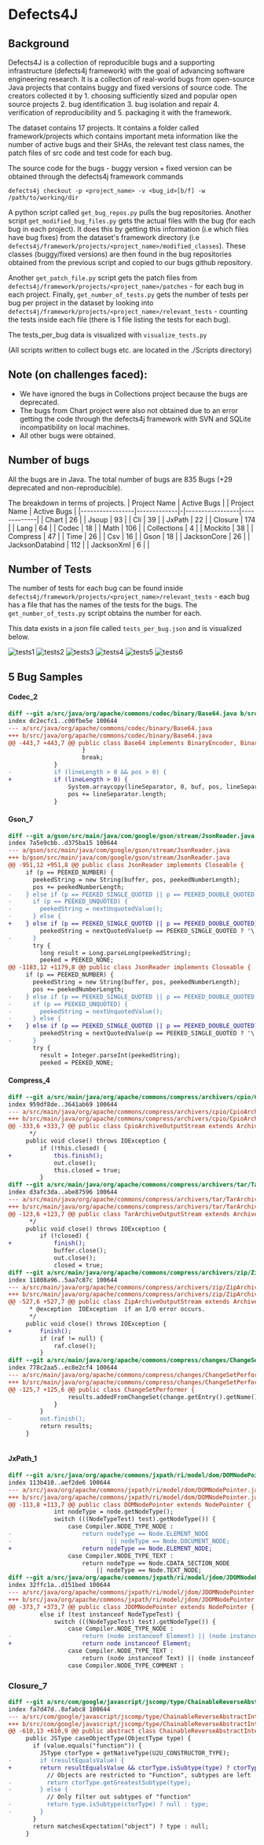 # Defects4J

## Background

Defects4J is a collection of reproducible bugs and a supporting infrastructure (defects4j framework) with the goal of advancing software engineering research. It is a collection of real-world bugs from open-source Java projects that contains buggy and fixed versions of source code. The creators collected it by 1. choosing sufficiently sized and popular open source projects 2. bug identification 3. bug isolation and repair 4. verification of reproducibility and 5. packaging it with the framework. 

The dataset contains 17 projects. It contains a folder called framework/projects which contains important meta information like the number of active bugs and their SHAs, the relevant test class names, the patch files of src code and test code for each bug.

The source code for the bugs - buggy version + fixed version can be obtained through the defects4j framework commands

```
defects4j checkout -p <project_name> -v <bug_id>[b/f] -w /path/to/working/dir
```

A python script called `get_bug_repos.py` pulls the bug repositories. Another script `get_modified_bug_files.py` gets the actual files with the bug (for each bug in each project). It does this by getting this information (i.e which files have bug fixes) from the dataset's framework directory (i.e `defects4j/framework/projects/<project_name>/modified_classes`). These classes (buggy/fixed versions) are then found in the bug repositories obtained from the previous script and copied to our bugs github repository.

Another `get_patch_file.py` script gets the patch files from `defects4j/framework/projects/<project_name>/patches` - for each bug in each project. Finally, `get_number_of_tests.py` gets the number of tests per bug per project in the dataset by looking into `defects4j/framework/projects/<project_name>/relevant_tests` - counting the tests inside each file (there is 1 file listing the tests for each bug). 

The tests_per_bug data is visualized with `visualize_tests.py`

(All scripts written to collect bugs etc. are located in the ./Scripts directory)

## Note (on challenges faced):

- We have ignored the bugs in Collections project because the bugs are deprecated. 
- The bugs from Chart project were also not obtained due to an error getting the code through the defects4j framework with SVN and SQLite incompatibility on local machines.
- All other bugs were obtained.


## Number of bugs

All the bugs are in Java. The total number of bugs are 835 Bugs (+29 deprecated and non-reproducible).

The breakdown in terms of projects.
| Project Name      | Active Bugs | | Project Name      | Active Bugs |
|-----------------|-------------|-|-----------------|-------------|
| Chart           | 26          | | Jsoup           | 93          |
| Cli             | 39          | | JxPath          | 22          |
| Closure         | 174         | | Lang            | 64          |
| Codec           | 18          | | Math            | 106         |
| Collections     | 4           | | Mockito         | 38          |
| Compress        | 47          | | Time            | 26          |
| Csv             | 16          | | Gson            | 18          |
| JacksonCore     | 26          | | JacksonDatabind | 112         |
| JacksonXml      | 6           | |


## Number of Tests

The number of tests for each bug can be found inside `defects4j/framework/projects/<project_name>/relevant_tests` - each bug has a file that has the names of the tests for the bugs. The `get_number_of_tests.py` script obtains the number for each.

This data exists in a json file called `tests_per_bug.json` and is visualized below.

![tests1](./Imgs/1.png)
![tests2](./Imgs/2.png)
![tests3](./Imgs/3.png)
![tests4](./Imgs/4.png)
![tests5](./Imgs/5.png)
![tests6](./Imgs/6.png)


## 5 Bug Samples

#### Codec_2
```diff
diff --git a/src/java/org/apache/commons/codec/binary/Base64.java b/src/java/org/apache/commons/codec/binary/Base64.java
index dc2ecfc1..c00fbe5e 100644
--- a/src/java/org/apache/commons/codec/binary/Base64.java
+++ b/src/java/org/apache/commons/codec/binary/Base64.java
@@ -443,7 +443,7 @@ public class Base64 implements BinaryEncoder, BinaryDecoder {
                     }
                     break;
             }
-            if (lineLength > 0 && pos > 0) {
+            if (lineLength > 0) {
                 System.arraycopy(lineSeparator, 0, buf, pos, lineSeparator.length);
                 pos += lineSeparator.length;
             }

```

#### Gson_7

``` diff
diff --git a/gson/src/main/java/com/google/gson/stream/JsonReader.java b/gson/src/main/java/com/google/gson/stream/JsonReader.java
index 7a5e9cbb..d375ba15 100644
--- a/gson/src/main/java/com/google/gson/stream/JsonReader.java
+++ b/gson/src/main/java/com/google/gson/stream/JsonReader.java
@@ -951,12 +951,8 @@ public class JsonReader implements Closeable {
     if (p == PEEKED_NUMBER) {
       peekedString = new String(buffer, pos, peekedNumberLength);
       pos += peekedNumberLength;
-    } else if (p == PEEKED_SINGLE_QUOTED || p == PEEKED_DOUBLE_QUOTED || p == PEEKED_UNQUOTED) {
-      if (p == PEEKED_UNQUOTED) {
-        peekedString = nextUnquotedValue();
-      } else {
+    } else if (p == PEEKED_SINGLE_QUOTED || p == PEEKED_DOUBLE_QUOTED) {
         peekedString = nextQuotedValue(p == PEEKED_SINGLE_QUOTED ? '\'' : '"');
-      }
       try {
         long result = Long.parseLong(peekedString);
         peeked = PEEKED_NONE;
@@ -1183,12 +1179,8 @@ public class JsonReader implements Closeable {
     if (p == PEEKED_NUMBER) {
       peekedString = new String(buffer, pos, peekedNumberLength);
       pos += peekedNumberLength;
-    } else if (p == PEEKED_SINGLE_QUOTED || p == PEEKED_DOUBLE_QUOTED || p == PEEKED_UNQUOTED) {
-      if (p == PEEKED_UNQUOTED) {
-        peekedString = nextUnquotedValue();
-      } else {
+    } else if (p == PEEKED_SINGLE_QUOTED || p == PEEKED_DOUBLE_QUOTED) {
         peekedString = nextQuotedValue(p == PEEKED_SINGLE_QUOTED ? '\'' : '"');
-      }
       try {
         result = Integer.parseInt(peekedString);
         peeked = PEEKED_NONE;

```

#### Compress_4

```diff
diff --git a/src/main/java/org/apache/commons/compress/archivers/cpio/CpioArchiveOutputStream.java b/src/main/java/org/apache/commons/compress/archivers/cpio/CpioArchiveOutputStream.java
index 959df8de..3641ab69 100644
--- a/src/main/java/org/apache/commons/compress/archivers/cpio/CpioArchiveOutputStream.java
+++ b/src/main/java/org/apache/commons/compress/archivers/cpio/CpioArchiveOutputStream.java
@@ -333,6 +333,7 @@ public class CpioArchiveOutputStream extends ArchiveOutputStream implements
      */
     public void close() throws IOException {
         if (!this.closed) {
+            this.finish();
             out.close();
             this.closed = true;
         }
diff --git a/src/main/java/org/apache/commons/compress/archivers/tar/TarArchiveOutputStream.java b/src/main/java/org/apache/commons/compress/archivers/tar/TarArchiveOutputStream.java
index d3afc3da..abe87596 100644
--- a/src/main/java/org/apache/commons/compress/archivers/tar/TarArchiveOutputStream.java
+++ b/src/main/java/org/apache/commons/compress/archivers/tar/TarArchiveOutputStream.java
@@ -123,6 +123,7 @@ public class TarArchiveOutputStream extends ArchiveOutputStream {
      */
     public void close() throws IOException {
         if (!closed) {
+            finish();
             buffer.close();
             out.close();
             closed = true;
diff --git a/src/main/java/org/apache/commons/compress/archivers/zip/ZipArchiveOutputStream.java b/src/main/java/org/apache/commons/compress/archivers/zip/ZipArchiveOutputStream.java
index 11808a96..5aa7c87c 100644
--- a/src/main/java/org/apache/commons/compress/archivers/zip/ZipArchiveOutputStream.java
+++ b/src/main/java/org/apache/commons/compress/archivers/zip/ZipArchiveOutputStream.java
@@ -527,6 +527,7 @@ public class ZipArchiveOutputStream extends ArchiveOutputStream {
      * @exception  IOException  if an I/O error occurs.
      */
     public void close() throws IOException {
+        finish();
         if (raf != null) {
             raf.close();
         }
diff --git a/src/main/java/org/apache/commons/compress/changes/ChangeSetPerformer.java b/src/main/java/org/apache/commons/compress/changes/ChangeSetPerformer.java
index 778c2aa5..ec8e2cf4 100644
--- a/src/main/java/org/apache/commons/compress/changes/ChangeSetPerformer.java
+++ b/src/main/java/org/apache/commons/compress/changes/ChangeSetPerformer.java
@@ -125,7 +125,6 @@ public class ChangeSetPerformer {
                 results.addedFromChangeSet(change.getEntry().getName());
             }
         }
-        out.finish();
         return results;
     }
 
```

#### JxPath_1

```diff
diff --git a/src/java/org/apache/commons/jxpath/ri/model/dom/DOMNodePointer.java b/src/java/org/apache/commons/jxpath/ri/model/dom/DOMNodePointer.java
index 113b410..aef2de6 100644
--- a/src/java/org/apache/commons/jxpath/ri/model/dom/DOMNodePointer.java
+++ b/src/java/org/apache/commons/jxpath/ri/model/dom/DOMNodePointer.java
@@ -113,8 +113,7 @@ public class DOMNodePointer extends NodePointer {
             int nodeType = node.getNodeType();
             switch (((NodeTypeTest) test).getNodeType()) {
                 case Compiler.NODE_TYPE_NODE :
-                    return nodeType == Node.ELEMENT_NODE
-                            || nodeType == Node.DOCUMENT_NODE;
+                    return nodeType == Node.ELEMENT_NODE;
                 case Compiler.NODE_TYPE_TEXT :
                     return nodeType == Node.CDATA_SECTION_NODE
                         || nodeType == Node.TEXT_NODE;
diff --git a/src/java/org/apache/commons/jxpath/ri/model/jdom/JDOMNodePointer.java b/src/java/org/apache/commons/jxpath/ri/model/jdom/JDOMNodePointer.java
index 32ffc1a..d151bed 100644
--- a/src/java/org/apache/commons/jxpath/ri/model/jdom/JDOMNodePointer.java
+++ b/src/java/org/apache/commons/jxpath/ri/model/jdom/JDOMNodePointer.java
@@ -373,7 +373,7 @@ public class JDOMNodePointer extends NodePointer {
         else if (test instanceof NodeTypeTest) {
             switch (((NodeTypeTest) test).getNodeType()) {
                 case Compiler.NODE_TYPE_NODE :
-                    return (node instanceof Element) || (node instanceof Document);
+                    return node instanceof Element;
                 case Compiler.NODE_TYPE_TEXT :
                     return (node instanceof Text) || (node instanceof CDATA);
                 case Compiler.NODE_TYPE_COMMENT :

```

### Closure_7

```diff
diff --git a/src/com/google/javascript/jscomp/type/ChainableReverseAbstractInterpreter.java b/src/com/google/javascript/jscomp/type/ChainableReverseAbstractInterpreter.java
index fa7d47d..0afabc8 100644
--- a/src/com/google/javascript/jscomp/type/ChainableReverseAbstractInterpreter.java
+++ b/src/com/google/javascript/jscomp/type/ChainableReverseAbstractInterpreter.java
@@ -610,13 +610,9 @@ public abstract class ChainableReverseAbstractInterpreter
     public JSType caseObjectType(ObjectType type) {
       if (value.equals("function")) {
         JSType ctorType = getNativeType(U2U_CONSTRUCTOR_TYPE);
-        if (resultEqualsValue) {
+        return resultEqualsValue && ctorType.isSubtype(type) ? ctorType : null;
           // Objects are restricted to "Function", subtypes are left
-          return ctorType.getGreatestSubtype(type);
-        } else {
           // Only filter out subtypes of "function"
-          return type.isSubtype(ctorType) ? null : type;
-        }
       }
       return matchesExpectation("object") ? type : null;
     }

```